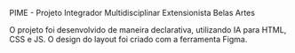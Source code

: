 PIME - Projeto Integrador Multidisciplinar Extensionista Belas Artes

O projeto foi desenvolvido de maneira declarativa, utilizando IA para HTML, CSS e JS. O design do layout foi criado com a ferramenta Figma.
